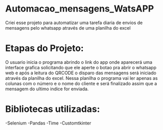 # Automacao_mensagens_WatsAPP
Criei esse projeto para automatizar uma tarefa diaria de envios de mensagens pelo whatsapp através de uma planilha do excel

# Etapas do Projeto:
O usuario inicia o programa abrindo o link do app onde aparecerá uma interface grafica solicitando que ele aperte o botao pra abrir o whatsapp web e após a leitura do QRCODE o disparo das mensagens será iniciado através da planilha do excel. Nessa planilha o programa vai ler apenas as colunas com o número e o nome do cliente e será finalizado assim que a mensagem do ultimo indice for enviada.

# Bibliotecas utilizadas:
-Selenium
-Pandas
-Time
-Customtkinter
